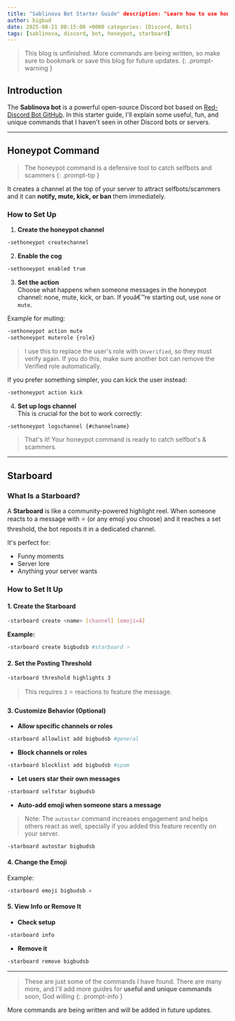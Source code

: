 ```yaml
---
title: "Sablinova Bot Starter Guide" description: "Learn how to use honeypot and starboard commands with Sablinova bot on Discord"
author: bigbud 
date: 2025-08-21 08:15:00 +0000 categories: [Discord, Bots] 
tags: [sablinova, discord, bot, honeypot, starboard] 
---
```


> This blog is unfinished. More commands are being written, so make sure to bookmark or save this blog for future updates.
{: .prompt-warning }

## Introduction

The **Sablinova bot** is a powerful open-source Discord bot based on [Red-Discord Bot GitHub](https://github.com/Cog-Creators/Red-DiscordBot). In this starter guide, I'll explain some useful, fun, and unique commands that I haven't seen in other Discord bots or servers.

---

## Honeypot Command

> The honeypot command is a defensive tool to catch selfbots and scammers
{: .prompt-tip }

It creates a channel at the top of your server to attract selfbots/scammers and it can **notify, mute, kick, or ban** them immediately.

### How to Set Up

1. **Create the honeypot channel**

```bash
-sethoneypot createchannel
```

2. **Enable the cog**

```bash
-sethoneypot enabled true
```

3. **Set the action**\
   Choose what happens when someone messages in the honeypot channel: none, mute, kick, or ban. If youâ€™re starting out, use `none` or `mute`.

Example for muting:

```bash
-sethoneypot action mute
-sethoneypot muterole {role}
```

> I use this to replace the user's role with `Unverified`, so they must verify again. If you do this, make sure another bot can remove the Verified role automatically.

If you prefer something simpler, you can kick the user instead:

```bash
-sethoneypot action kick
```

4. **Set up logs channel**\
   This is crucial for the bot to work correctly:

```bash
-sethoneypot logschannel {#channelname}
```

> That's it! Your honeypot command is ready to catch selfbot's & scammers.

---

## Starboard

### What Is a Starboard?

A **Starboard** is like a community-powered highlight reel. When someone reacts to a message with ⭐ (or any emoji you choose) and it reaches a set threshold, the bot reposts it in a dedicated channel.

It's perfect for:

- Funny moments
- Server lore
- Anything your server wants

### How to Set It Up

#### 1. Create the Starboard

```bash
-starboard create <name> [channel] [emoji=â­]
```

**Example:**

```bash
-starboard create bigbudsb #starboard ⭐
```

#### 2. Set the Posting Threshold

```bash
-starboard threshold highlights 3
```

> This requires `3` ⭐ reactions to feature the message.

#### 3. Customize Behavior (Optional)

- **Allow specific channels or roles**

```bash
-starboard allowlist add bigbudsb #general
```

- **Block channels or roles**

```bash
-starboard blocklist add bigbudsb #spam
```

- **Let users star their own messages**

```bash
-starboard selfstar bigbudsb
```

- **Auto-add emoji when someone stars a message**

> Note: The `autostar` command increases engagement and helps others react as well, specially if you added this feature recently on your server.

```bash
-starboard autostar bigbudsb
```

#### 4. Change the Emoji
Example:

```bash
-starboard emoji bigbudsb 💀
```

#### 5. View Info or Remove It

- **Check setup**

```bash
-starboard info
```

- **Remove it**

```bash
-starboard remove bigbudsb
```

---

> These are just some of the commands I have found. There are many more, and I'll add more guides for **useful and unique commands** soon, God willing 
{: .prompt-info }

More commands are being written and will be added in future updates.
